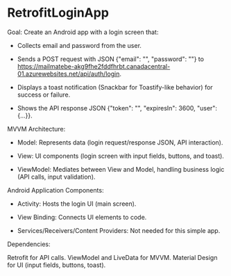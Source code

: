 # RetrofitLoginApp

Goal: Create an Android app with a login screen that:

* Collects email and password from the user.

* Sends a POST request with JSON {"email": "", "password": ""} to https://mailmatebe-akg9fhe2fddfhrbt.canadacentral-01.azurewebsites.net/api/auth/login.

* Displays a toast notification (Snackbar for Toastify-like behavior) for success or failure.

* Shows the API response JSON {"token": "", "expiresIn": 3600, "user": {...}}.

MVVM Architecture:

* Model: Represents data (login request/response JSON, API interaction).

* View: UI components (login screen with input fields, buttons, and toast).

* ViewModel: Mediates between View and Model, handling business logic (API calls, input validation).

Android Application Components:

* Activity: Hosts the login UI (main screen).

* View Binding: Connects UI elements to code.

* Services/Receivers/Content Providers: Not needed for this simple app.

Dependencies:

Retrofit for API calls.
ViewModel and LiveData for MVVM.
Material Design for UI (input fields, buttons, toast).
